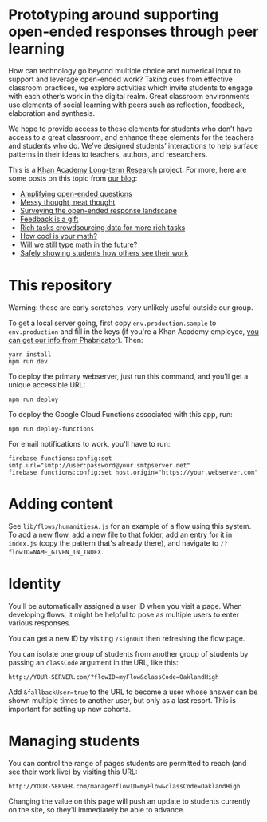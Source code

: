 # Prototyping around supporting open-ended responses through peer learning

How can technology go beyond multiple choice and numerical input to support and leverage open-ended work? Taking cues from effective classroom practices, we explore activities which invite students to engage with each other’s work in the digital realm. Great classroom environments use elements of social learning with peers such as reflection, feedback, elaboration and synthesis.

We hope to provide access to these elements for students who don’t have access to a great classroom, and enhance these elements for the teachers and students who do. We’ve designed students’ interactions to help surface patterns in their ideas to teachers, authors, and researchers.

This is a [Khan Academy Long-term Research](https://khanacademy.org/research) project. For more, here are some posts on this topic from [our blog](https://klr.tumblr.com):

* [Amplifying open-ended questions](http://klr.tumblr.com/post/153878272318/amplifying-open-ended-questions)
* [Messy thought, neat thought](http://klr.tumblr.com/post/154784481858/messy-thought-neat-thought)
* [Surveying the open-ended response landscape](http://klr.tumblr.com/post/156063609578/surveying-the-open-ended-response-landscape)
* [Feedback is a gift](http://klr.tumblr.com/post/157770095858/feedback-is-a-gift)
* [Rich tasks crowdsourcing data for more rich tasks](http://klr.tumblr.com/post/158036182833/rich-tasks-crowdsourcing-data-for-more-rich-tasks)
* [How cool is your math?](http://klr.tumblr.com/post/158440196813/how-cool-is-your-math)
* [Will we still type math in the future?](http://klr.tumblr.com/post/158529401393/will-we-type-math-still-in-the-future)
* [Safely showing students how others see their work](http://klr.tumblr.com/post/158814741858/safely-showing-students-how-others-see-their-work)

# This repository

Warning: these are early scratches, very unlikely useful outside our group.

To get a local server going, first copy `env.production.sample` to `env.production` and fill in the keys (if you're a Khan Academy employee, [you can get our info from Phabricator](https://phabricator.khanacademy.org/K227)). Then:

```
yarn install
npm run dev
```

To deploy the primary webserver, just run this command, and you'll get a unique accessible URL:

```
npm run deploy
```

To deploy the Google Cloud Functions associated with this app, run:

```
npm run deploy-functions
```

For email notifications to work, you'll have to run:

```
firebase functions:config:set smtp.url="smtp://user:password@your.smtpserver.net"
firebase functions:config:set host.origin="https://your.webserver.com"
```

# Adding content

See `lib/flows/humanitiesA.js` for an example of a flow using this system. To add a new flow, add a new file to that folder, add an entry for it in `index.js` (copy the pattern that's already there), and navigate to `/?flowID=NAME_GIVEN_IN_INDEX`.

# Identity

You'll be automatically assigned a user ID when you visit a page. When developing flows, it might be helpful to pose as multiple users to enter various responses.

You can get a new ID by visiting `/signOut` then refreshing the flow page.

You can isolate one group of students from another group of students by passing an `classCode` argument in the URL, like this:

```
http://YOUR-SERVER.com/?flowID=myFlow&classCode=OaklandHigh
```

Add `&fallbackUser=true` to the URL to become a user whose answer can be shown multiple times to another user, but only as a last resort. This is important for setting up new cohorts.

# Managing students

You can control the range of pages students are permitted to reach (and see their work live) by visiting this URL:

```
http://YOUR-SERVER.com/manage?flowID=myFlow&classCode=OaklandHigh
```

Changing the value on this page will push an update to students currently on the site, so they'll immediately be able to advance.
